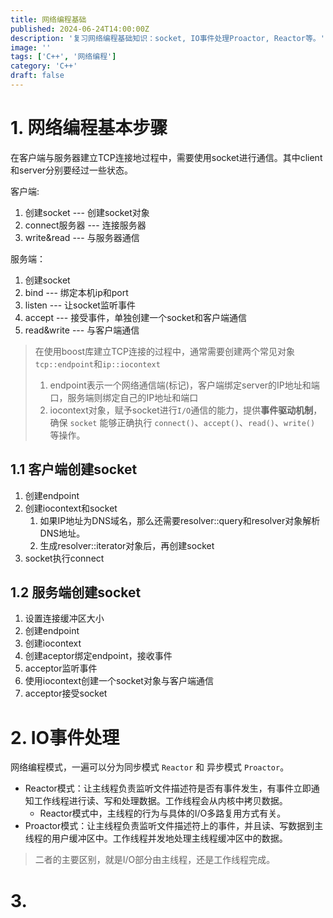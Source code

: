 ```yaml
---
title: 网络编程基础
published: 2024-06-24T14:00:00Z
description: '复习网络编程基础知识：socket, IO事件处理Proactor, Reactor等。'
image: ''
tags: ['C++', '网络编程']
category: 'C++'
draft: false
---
```



# 1. 网络编程基本步骤

在客户端与服务器建立TCP连接地过程中，需要使用socket进行通信。其中client和server分别要经过一些状态。

客户端:
1. 创建socket --- 创建socket对象
2. connect服务器 --- 连接服务器
3. write&read --- 与服务器通信

服务端：
1. 创建socket
2. bind --- 绑定本机ip和port
3. listen --- 让socket监听事件
4. accept --- 接受事件，单独创建一个socket和客户端通信
5. read&write --- 与客户端通信

> 在使用boost库建立TCP连接的过程中，通常需要创建两个常见对象`tcp::endpoint`和`ip::iocontext`
> 1. endpoint表示一个网络通信端(标记)，客户端绑定server的IP地址和端口，服务端则绑定自己的IP地址和端口
> 2. iocontext对象，赋予socket进行`I/O`通信的能力，提供**事件驱动机制**，确保 `socket` 能够正确执行 `connect()`、`accept()`、`read()`、`write()` 等操作。

## 1.1 客户端创建socket
1. 创建endpoint
2. 创建iocontext和socket
   1. 如果IP地址为DNS域名，那么还需要resolver::query和resolver对象解析DNS地址。
   2. 生成resolver::iterator对象后，再创建socket
3. socket执行connect

## 1.2 服务端创建socket

1. 设置连接缓冲区大小
2. 创建endpoint
3. 创建iocontext
4. 创建aceptor绑定endpoint，接收事件
5. acceptor监听事件
6. 使用iocontext创建一个socket对象与客户端通信
7. acceptor接受socket


# 2. IO事件处理

网络编程模式，一遍可以分为同步模式 `Reactor` 和 异步模式 `Proactor`。

+ Reactor模式：让主线程负责监听文件描述符是否有事件发生，有事件立即通知工作线程进行读、写和处理数据。工作线程会从内核中拷贝数据。
  + Reactor模式中，主线程的行为与具体的I/O多路复用方式有关。
+ Proactor模式：让主线程负责监听文件描述符上的事件，并且读、写数据到主线程的用户缓冲区中。工作线程并发地处理主线程缓冲区中的数据。

> 二者的主要区别，就是I/O部分由主线程，还是工作线程完成。


# 3. 
